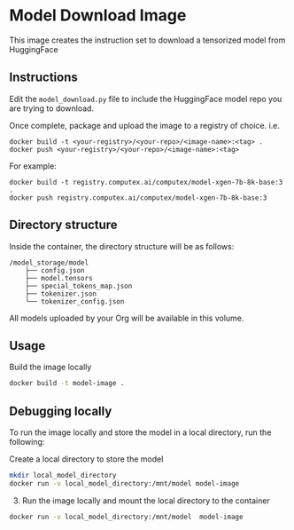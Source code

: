 # Model Download Image

This image creates the instruction set to download a tensorized model from HuggingFace

## Instructions
Edit the `model_download.py` file to include the HuggingFace model repo you are trying to download.

Once complete, package and upload the image to a registry of choice. i.e.

```
docker build -t <your-registry>/<your-repo>/<image-name>:<tag> .
docker push <your-registry>/<your-repo>/<image-name>:<tag>
```

For example:
```
docker build -t registry.computex.ai/computex/model-xgen-7b-8k-base:3 .
docker push registry.computex.ai/computex/model-xgen-7b-8k-base:3
```

## Directory structure
Inside the container, the directory structure will be as follows:

```
/model_storage/model
    ├── config.json
    ├── model.tensors
    ├── special_tokens_map.json
    ├── tokenizer.json
    └── tokenizer_config.json
```


All models uploaded by your Org will be available in this volume.

## Usage

Build the image locally
```bash
docker build -t model-image .
```

## Debugging locally
To run the image locally and store the model in a local directory, run the following:

Create a local directory to store the model
```bash
mkdir local_model_directory
docker run -v local_model_directory:/mnt/model model-image
```

3. Run the image locally and mount the local directory to the container
```bash
docker run -v local_model_directory:/mnt/model  model-image
```